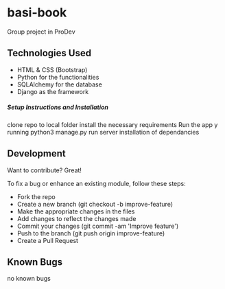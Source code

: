 # basi-book
Group project in  ProDev



## Technologies Used

- HTML & CSS (Bootstrap)
- Python for the functionalities
- SQLAlchemy for the database
- Django as the framework



##### Setup Instructions and Installation

clone repo to local folder
install the necessary requirements
Run the app y running python3 manage.py run server
installation of dependancies


## Development

Want to contribute? Great!

To fix a bug or enhance an existing module, follow these steps:
- Fork the repo
- Create a new branch (git checkout -b improve-feature)
- Make the appropriate changes in the files
- Add changes to reflect the changes made
- Commit your changes (git commit -am 'Improve feature')
- Push to the branch (git push origin improve-feature)
- Create a Pull Request


## Known Bugs
no known bugs